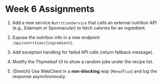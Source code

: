 # Week 6 Assignments

1) Add a new service `NutritionService` that calls an external nutrition API (e.g., Edamam or Spoonacular) to fetch calories for an ingredient.  

2) Expose the nutrition info in a new endpoint `/api/nutrition/{ingredient}`.  

3) Add exception handling for failed API calls (return fallback message).  

4) Modify the Thymeleaf UI to show a random joke under the recipe list.  

5) (Stretch) Use WebClient in a **non-blocking** way (`Mono`/`Flux`) and log the response asynchronously.
